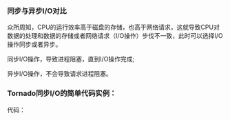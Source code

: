 ### 同步与异步I/O对比

众所周知，CPU的运行效率高于磁盘的存储，也高于网络请求，这就导致CPU对数据的处理和数据的存储或者网络请求（I/O操作）步伐不一致，此时可以选择I/O操作同步或者异步。

同步I/O操作，导致进程阻塞，直到I/O操作完成;

异步I/O操作，不会导致请求进程阻塞。

### Tornado同步I/O的简单代码实例：

代码：

```

```

